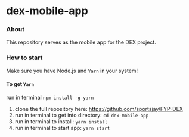 # dex-mobile-app

### About
This repository serves as the mobile app for the DEX project.

### How to start

Make sure you have Node.js and `Yarn` in your system!

#### To get `Yarn`
run in terminal `npm install -g yarn`

1. clone the full repository here: https://github.com/sportsjay/FYP-DEX
2. run in terminal to get into directory: `cd dex-mobile-app`
3. run in terminal to install: `yarn install`
4. run in terminal to start app: `yarn start`
